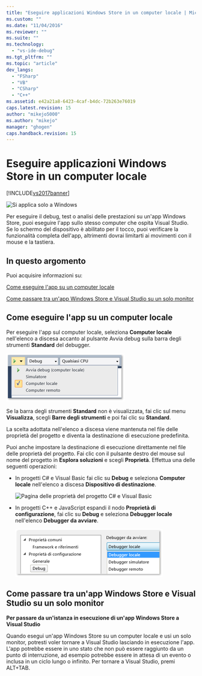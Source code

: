 ```yaml
---
title: "Eseguire applicazioni Windows Store in un computer locale | Microsoft Docs"
ms.custom: ""
ms.date: "11/04/2016"
ms.reviewer: ""
ms.suite: ""
ms.technology: 
  - "vs-ide-debug"
ms.tgt_pltfrm: ""
ms.topic: "article"
dev_langs: 
  - "FSharp"
  - "VB"
  - "CSharp"
  - "C++"
ms.assetid: e42a21a8-6423-4caf-b4dc-72b263e76019
caps.latest.revision: 15
author: "mikejo5000"
ms.author: "mikejo"
manager: "ghogen"
caps.handback.revision: 15
---
```

# Eseguire applicazioni Windows Store in un computer locale
[!INCLUDE[vs2017banner](../code-quality/includes/vs2017banner.md)]

![Si applica solo a Windows](~/debugger/media/windows_only_content.png "windows\_only\_content")  
  
 Per eseguire il debug, test o analisi delle prestazioni su un'app Windows Store, puoi eseguire l'app sullo stesso computer che ospita Visual Studio.  Se lo schermo del dispositivo è abilitato per il tocco, puoi verificare la funzionalità completa dell'app, altrimenti dovrai limitarti ai movimenti con il mouse e la tastiera.  
  
##  <a name="BKMK_In_this_topic"></a> In questo argomento  
 Puoi acquisire informazioni su:  
  
 [Come eseguire l'app su un computer locale](#BKMK_How_to_run_on_a_local_machine)  
  
 [Come passare tra un'app Windows Store e Visual Studio su un solo monitor](#BKMK_How_to_switch_between_a_Windows_Store_app_and_Visual_Studio_on_a_single_monitor)  
  
##  <a name="BKMK_How_to_run_on_a_local_machine"></a> Come eseguire l'app su un computer locale  
 Per eseguire l'app sul computer locale, seleziona **Computer locale** nell'elenco a discesa accanto al pulsante Avvia debug sulla barra degli strumenti **Standard** del debugger.  
  
 ![Effettuare l'esecuzione nel computer locale](../debugger/media/vsrun_f5_local.png "VSRUN\_F5\_Local")  
  
 Se la barra degli strumenti **Standard** non è visualizzata, fai clic sul menu **Visualizza**, scegli **Barre degli strumenti** e poi fai clic su **Standard**.  
  
 La scelta adottata nell'elenco a discesa viene mantenuta nel file delle proprietà del progetto e diventa la destinazione di esecuzione predefinita.  
  
 Puoi anche impostare la destinazione di esecuzione direttamente nel file delle proprietà del progetto.  Fai clic con il pulsante destro del mouse sul nome del progetto in **Esplora soluzioni** e scegli **Proprietà**.  Effettua una delle seguenti operazioni:  
  
-   In progetti C\# e Visual Basic fai clic su **Debug** e seleziona **Computer locale** nell'elenco a discesa **Dispositivo di destinazione**.  
  
     ![Pagina delle proprietà del progetto C&#35; e Visual Basic](~/debugger/media/vsrun_cs_vb_projprop_local.png "VSRUN\_CS\_VB\_ProjProp\_Local")  
  
-   In progetti C\+\+ e JavaScript espandi il nodo **Proprietà di configurazione**, fai clic su **Debug** e seleziona **Debugger locale** nell'elenco **Debugger da avviare**.  
  
     ![Pagina delle proprietà del progetto C&#43;&#43; e JavaScript](../debugger/media/vsrun_cpp_js_projprop_local.png "VSRUN\_CPP\_JS\_ProjProp\_Local")  
  
##  <a name="BKMK_How_to_switch_between_a_Windows_Store_app_and_Visual_Studio_on_a_single_monitor"></a> Come passare tra un'app Windows Store e Visual Studio su un solo monitor  
 **Per passare da un'istanza in esecuzione di un'app Windows Store a Visual Studio**  
  
 Quando esegui un'app Windows Store su un computer locale e usi un solo monitor, potresti voler tornare a Visual Studio lasciando in esecuzione l'app.  L'app potrebbe essere in uno stato che non può essere raggiunto da un punto di interruzione, ad esempio potrebbe essere in attesa di un evento o inclusa in un ciclo lungo o infinito.  Per tornare a Visual Studio, premi ALT\+TAB.